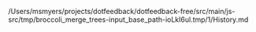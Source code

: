 /Users/msmyers/projects/dotfeedback/dotfeedback-free/src/main/js-src/tmp/broccoli_merge_trees-input_base_path-ioLkI6ul.tmp/1/History.md
